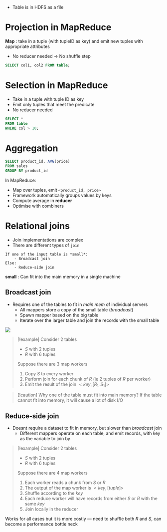 - Table is in HDFS as a file
# Projection in MapReduce
**Map** : take in a tuple (with tupleID as key) and emit new tuples with appropriate attributes
- No reducer needed → No shuffle step
```sql
SELECT col1, col2 FROM table;
```
# Selection in MapReduce
- Take in a tuple with tuple ID as key
- Emit only tuples that meet the predicate
- No reducer needed
```sql
SELECT *
FROM table
WHERE col > 10;
```
# Aggregation
```sql
SELECT product_id, AVG(price)
FROM sales
GROUP BY product_id
```

In MapReduce:
- Map over tuples, emit `<product_id, price>`
- Framework automatically groups values by keys
- Compute average in **reducer**
- Optimise with combiners

# Relational joins
- Join implementations are complex
- There are different types of `join`

```plain text
If one of the input table is *small*:
	- Broadcast join
Else:
	- Reduce-side join
```

**small** : Can fit into the main memory in a single machine

## Broadcast join
- Requires one of the tables to fit in *main mem* of individual servers
	- All mappers store a copy of the small table (*broadcast*)
	- Spawn mapper based on the big table
	- Iterate over the larger table and join the records with the small table

![](Screenshot%202024-04-16%20at%2011.53.43%20PM.png)
>[!example]
>Consider 2 tables
>- $S$ with 2 tuples
>- $R$ with 6 tuples
>
>Suppose there are $3$ map workers
>1. Copy $S$ to every worker
>2. Perform join for each chunk of $R$ (ie 2 tuples of $R$ per worker)
>3. Emit the result of the join $<key, [R_1, S_1]>$

>[!caution] Why one of the table must fit into main memory?
>If the table cannot fit into memory, it will cause a lot of disk I/O
>
## Reduce-side join
- Doesnt require a dataset to fit in memory, but slower than *broadcast* join
	- Different mappers operate on each table, and emit records, with key as the variable to join by

>[!example]
>Consider 2 tables
>- $S$ with 2 tuples
>- $R$ with 6 tuples
>
>Suppose there are 4 map workers
>1. Each worker reads a chunk from $S$ or $R$
>2. The output of the map worker is $<key, [tuple]>$
>3. Shuffle according to the $key$
>4. Each reduce worker will have records from either $S$ or $R$ with the same $key$
>5. Join locally in the reducer

Works for all cases but it is more costly — need to shuffle both $R$ and $S$, can become a performance bottle neck